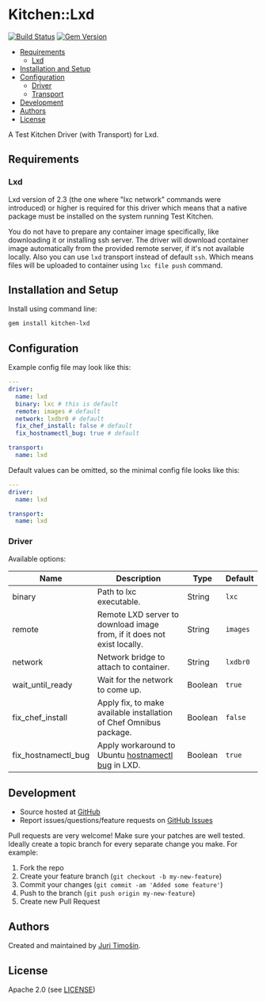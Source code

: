# Kitchen::Lxd

[![Build Status](https://travis-ci.org/DracoAter/kitchen-lxd.svg?branch=master)](https://travis-ci.org/DracoAter/kitchen-lxd)
[![Gem Version](https://badge.fury.io/rb/kitchen-lxd.svg)](https://badge.fury.io/rb/kitchen-lxd)

- [Requirements](#requirements)
	- [Lxd](#lxd)
- [Installation and Setup](#installation-and-setup)
- [Configuration](#configuration)
	- [Driver](#driver)
	- [Transport](#transport)
- [Development](#development)
- [Authors](#authors)
- [License](#license)

A Test Kitchen Driver (with Transport) for Lxd.

## Requirements

### Lxd

Lxd version of 2.3 (the one where "lxc network" commands were introduced) or higher is required
for this driver which means that a native package must be installed on the system running Test
Kitchen.

You do not have to prepare any container image specifically, like downloading it or installing ssh
server. The driver will download container image automatically from the provided remote server,
if it's not available locally. Also you can use `lxd` transport instead of default `ssh`. Which
means files will be uploaded to container using `lxc file push` command.

## Installation and Setup

Install using command line:

```bash
gem install kitchen-lxd
```

## Configuration

Example config file may look like this:

```yaml
---
driver:
  name: lxd
  binary: lxc # this is default
  remote: images # default
  network: lxdbr0 # default
  fix_chef_install: false # default
  fix_hostnamectl_bug: true # default

transport:
  name: lxd
```

Default values can be omitted, so the minimal config file looks like this:

```yaml
---
driver:
  name: lxd

transport:
  name: lxd
```

### Driver

Available options:

Name | Description | Type | Default
-----|-------------|------|--------
binary | Path to lxc executable. | String | `lxc`
remote | Remote LXD server to download image from, if it does not exist locally. | String | `images`
network | Network bridge to attach to container. | String | `lxdbr0`
wait_until_ready | Wait for the network to come up. | Boolean | `true`
fix_chef_install | Apply fix, to make available installation of Chef Omnibus package. | Boolean | `false`
fix_hostnamectl_bug | Apply workaround to Ubuntu [hostnamectl bug](https://bugs.launchpad.net/ubuntu/+source/apparmor/+bug/1575779) in LXD. | Boolean | `true`

## Development

- Source hosted at [GitHub][repo]
- Report issues/questions/feature requests on [GitHub Issues][issues]

Pull requests are very welcome! Make sure your patches are well tested.
Ideally create a topic branch for every separate change you make. For
example:

1. Fork the repo
2. Create your feature branch (`git checkout -b my-new-feature`)
3. Commit your changes (`git commit -am 'Added some feature'`)
4. Push to the branch (`git push origin my-new-feature`)
5. Create new Pull Request

## Authors

Created and maintained by [Juri Timošin][author].

## License

Apache 2.0 (see [LICENSE][license])

[author]:           https://github.com/DracoAter
[issues]:           https://github.com/DracoAter/kitchen-lxd/issues
[license]:          https://github.com/DracoAter/kitchen-lxd/blob/master/LICENSE
[repo]:             https://github.com/DracoAter/kitchen-lxd
